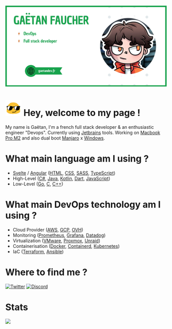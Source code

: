 [![banner](GAETANDEV.webp)](https://gaetandev.fr/en)

# ![hey](hey_sized.gif) Hey, welcome to my page !  

My name is Gaëtan, I'm a french full stack developer & an enthusiastic engineer "Devops". Currently using [Jetbrains](https://www.jetbrains.com/) tools. Working on [Macbook Pro M2](https://www.apple.com/fr/macbook-pro/) and also dual boot [Manjaro](https://manjaro.org/) x [Windows](https://www.microsoft.com/en-us/windows). 

# What main language am I using ? 
- [Svelte](https://svelte.dev/) / [Angular](https://angular.io/) ([HTML](https://developer.mozilla.org/fr/docs/Web/HTML), [CSS](https://developer.mozilla.org/fr/docs/Web/CSS), [SASS](https://sass-lang.com/), [TypeScript](https://www.typescriptlang.org/))
- High-Level ([C#](https://docs.microsoft.com/en-us/dotnet/csharp/), [Java](https://www.java.com/), [Kotlin](https://kotlinlang.org/), [Dart](https://dart.dev/), [JavaScript](https://developer.mozilla.org/fr/docs/Web/JavaScript))
- Low-Level ([Go](https://golang.org/), [C](https://fr.wikipedia.org/wiki/C_(langage)), [C++](https://fr.wikipedia.org/wiki/C++))

# What main DevOps technology am I using ? 
- Cloud Provider ([AWS](https://aws.amazon.com/), [GCP](https://cloud.google.com/), [OVH](https://www.ovh.com/))
- Monitoring ([Prometheus](https://prometheus.io/), [Grafana](https://grafana.com/), [Datadog](https://www.datadoghq.com/))
- Virtualization ([VMware](https://www.vmware.com/), [Proxmox](https://www.proxmox.com/), [Unraid](https://unraid.net/))
- Containerisation ([Docker](https://www.docker.com/), [Containerd](https://containerd.io/), [Kubernetes](https://kubernetes.io/))
- IaC ([Terraform](https://www.terraform.io/), [Ansible](https://www.ansible.com/))

# Where to find me ?
[![Twitter](https://img.shields.io/badge/twitter-%231DA1F2.svg?&style=for-the-badge&logo=twitter&logoColor=white)](https://twitter.com/Gaetan_Off)
[![Discord](https://img.shields.io/static/v1?label=Discord&message=gaetandev&color=7289DA&logo=Discord&style=for-the-badge)]()

# Stats
![](https://github-readme-stats.vercel.app/api/top-langs/?username=GaetanOff&layout=compact)


